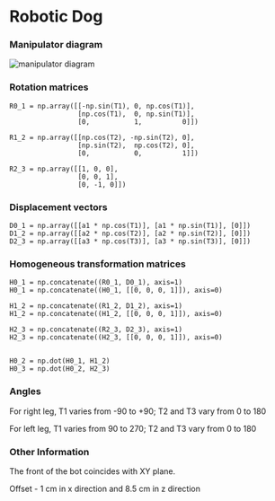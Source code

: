 # Robotic Dog
### Manipulator diagram

![manipulator diagram](https://github.com/user-attachments/assets/9b4d97b2-c81c-4415-b9cb-c7aa37436ce1)


### Rotation matrices
    R0_1 = np.array([[-np.sin(T1), 0, np.cos(T1)],
                     [np.cos(T1),  0, np.sin(T1)],
                     [0,           1,          0]])

    R1_2 = np.array([[np.cos(T2), -np.sin(T2), 0],
                     [np.sin(T2),  np.cos(T2), 0],
                     [0,           0,          1]])

    R2_3 = np.array([[1, 0, 0],
                     [0, 0, 1],
                     [0, -1, 0]])

### Displacement vectors
    D0_1 = np.array([[a1 * np.cos(T1)], [a1 * np.sin(T1)], [0]])
    D1_2 = np.array([[a2 * np.cos(T2)], [a2 * np.sin(T2)], [0]])
    D2_3 = np.array([[a3 * np.cos(T3)], [a3 * np.sin(T3)], [0]])

### Homogeneous transformation matrices
    H0_1 = np.concatenate((R0_1, D0_1), axis=1)
    H0_1 = np.concatenate((H0_1, [[0, 0, 0, 1]]), axis=0)

    H1_2 = np.concatenate((R1_2, D1_2), axis=1)
    H1_2 = np.concatenate((H1_2, [[0, 0, 0, 1]]), axis=0)

    H2_3 = np.concatenate((R2_3, D2_3), axis=1)
    H2_3 = np.concatenate((H2_3, [[0, 0, 0, 1]]), axis=0)
    

    H0_2 = np.dot(H0_1, H1_2)
    H0_3 = np.dot(H0_2, H2_3)

### Angles
For right leg, T1 varies from -90 to +90; T2 and T3 vary from 0 to 180

For left leg, T1 varies from 90 to 270; T2 and T3 vary from 0 to 180

### Other Information
The front of the bot coincides with XY plane.

Offset - 1 cm in x direction and 8.5 cm in z direction
